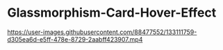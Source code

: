 
# Glassmorphism-Card-Hover-Effect
https://user-images.githubusercontent.com/88477552/133111759-d305ea6d-e5ff-478e-8729-2aabff423907.mp4


